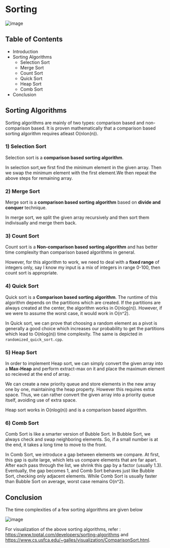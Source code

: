 # <b>Sorting</b>

![image](https://user-images.githubusercontent.com/103832825/218310565-e2d13365-d5e8-47e0-a95a-edb0b1119ba7.png)

## Table of Contents

* Introduction
* Sorting Algorithms
    * Selection Sort
    * Merge Sort
    * Count Sort
    * Quick Sort
    * Heap Sort
    * Comb Sort
* Conclusion

## Sorting Algorithms

Sorting algorithms are mainly of two types: comparison based and non-comparison based. It is proven mathematically that a comparison based sorting algorithm requires atleast O(nlon(n)).

### <b>1) Selection Sort</b>

Selection sort is a <b>comparison based sorting algorithm</b>.

In selection sort,we first find the minimum element in the given array. Then we swap the minimum element with the first element.We then repeat the above steps for remaining array.


### <b>2) Merge Sort</b>
Merge sort is a <b>comparison based sorting algorithm</b> based on <b>divide and conquer</b> technique.

In merge sort, we split the given array recursively and then sort them indivisually and merge them back.

### <b>3) Count Sort</b>
Count sort is a <b>Non-comparison based sorting algorithm</b> and has better time complexity than comparison based algorithms in general.

However, for this algorithm to work, we need to deal with a <b>fixed range</b> of integers only, say I know my input is a mix of integers in range 0-100, then count sort is appropriate. 

### <b>4) Quick Sort</b>
Quick sort is a <b>Comparison based sorting algorithm</b>. The runtime of this algorithm depends on the partitions which are created. If the partitions are always created at the center, the algorithm works in O(nlog(n)). However, if we were to assume the worst case, it would work in O(n^2). 

In Quick sort, we can prove that choosing a random element as a pivot is generally a good choice which increases our probability to get the partitions which lead to O(nlog(n)) time complexity. The same is depicted in ```randomized_quick_sort.cpp```.

### <b>5) Heap Sort</b>

In order to implement Heap sort, we can simply convert the given array into a <b>Max-Heap</b> and perform extract-max on it and place the maximum element so recieved at the end of array.

We can create a new priority queue and store elements in the new array one by one, maintaining the heap property. However this requires extra space. Thus, we can rather convert the given array into a priority queue itself, avoiding use of extra space. 

Heap sort works in O(nlog(n)) and is a comparison based algorithm.

### <b>6) Comb Sort</b>

Comb Sort is like a smarter version of Bubble Sort. In Bubble Sort, we always check and swap neighboring elements. So, if a small number is at the end, it takes a long time to move to the front.

In Comb Sort, we introduce a gap between elements we compare. At first, this gap is quite large, which lets us compare elements that are far apart. After each pass through the list, we shrink this gap by a factor (usually 1.3). Eventually, the gap becomes 1, and Comb Sort behaves just like Bubble Sort, checking only adjacent elements. While Comb Sort is usually faster than Bubble Sort on average, worst case remains O(n^2).

## <b>Conclusion</b>

The time complexities of a few sorting algorithms are given below

![image](https://user-images.githubusercontent.com/103832825/218310768-d7d0b13e-bfe6-4f6b-a8fe-dd753132682a.png)

For visualization of the above sorting algorithms, refer : https://www.toptal.com/developers/sorting-algorithms and https://www.cs.usfca.edu/~galles/visualization/ComparisonSort.html.
